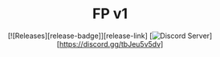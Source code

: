 [discord-badge]: https://img.shields.io/discord/212324635356692500.svg?style=flat-square
[discord-link]: https://clearvision.gitlab.io/join

<div align="center">

# FP v1

[![Releases][release-badge]][release-link]
[![Discord Server][discord-badge]][https://discord.gg/tbJeu5v5dv]
